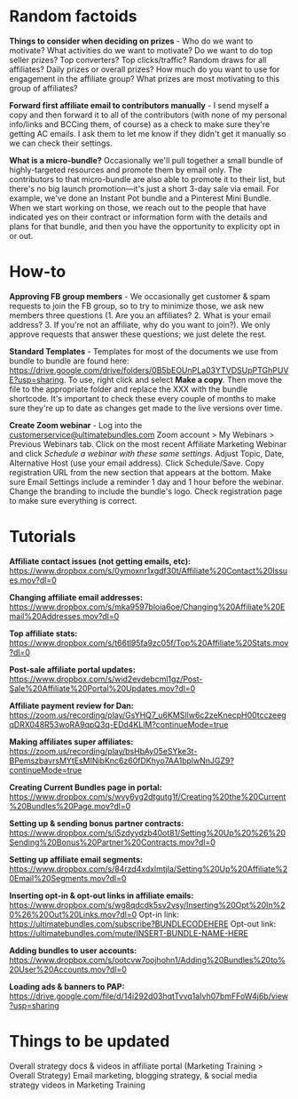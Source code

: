 <!-- TITLE: Affiliate Management Notes -->
<!-- SUBTITLE: Brain dump from Mandi -->

# Random factoids
**Things to consider when deciding on prizes** - Who do we want to motivate? What activities do we want to motivate? Do we want to do top seller prizes? Top converters? Top clicks/traffic? Random draws for all affiliates? Daily prizes or overall prizes? How much do you want to use for engagement in the affiliate group? What prizes are most motivating to this group of affiliates?

**Forward first affiliate email to contributors manually** - I send myself a copy and then forward it to all of the contributors (with none of my personal info/links and BCCing them, of course) as a check to make sure they're getting AC emails. I ask them to let me know if they didn't get it manually so we can check their settings.

**What is a micro-bundle?** Occasionally we'll pull together a small bundle of highly-targeted resources and promote them by email only. The contributors to that micro-bundle are also able to promote it to their list, but there's no big launch promotion—it's just a short 3-day sale via email. For example, we've done an Instant Pot bundle and a Pinterest Mini Bundle. When we start working on those, we reach out to the people that have indicated yes on their contract or information form with the details and plans for that bundle, and then you have the opportunity to explicity opt in or out.


# How-to
**Approving FB group members** - We occasionally get customer & spam requests to join the FB group, so to try to minimize those, we ask new members three questions (1. Are you an affiliates? 2. What is your email address? 3. If you're not an affiliate, why do you want to join?). We only approve requests that answer these questions; we just delete the rest.

**Standard Templates** - Templates for most of the documents we use from bundle to bundle are found here: https://drive.google.com/drive/folders/0B5bEOUnPLa03YTVDSUpPTGhPUVE?usp=sharing. To use, right click and select **Make a copy**. Then move the file to the appropriate folder and replace the XXX with the bundle shortcode. It's important to check these every couple of months to make sure they're up to date as changes get made to the live versions over time.

**Create Zoom webinar** - Log into the customerservice@ultimatebundles.com Zoom account > My Webinars > Previous Webinars tab. Click on the most recent Affiliate Marketing Webinar and click *Schedule a webinar with these same settings*. Adjust Topic, Date, Alternative Host (use your email address). Click Schedule/Save. Copy registration URL from the new section that appears at the bottom. Make sure Email Settings include a reminder 1 day and 1 hour before the webinar. Change the branding to include the bundle's logo. Check registration page to make sure everything is correct.

# Tutorials
**Affiliate contact issues (not getting emails, etc):** https://www.dropbox.com/s/0ymoxnr1xgdf30t/Affiliate%20Contact%20Issues.mov?dl=0

**Changing affiliate email addresses:** https://www.dropbox.com/s/mka9597bloia6oe/Changing%20Affiliate%20Email%20Addresses.mov?dl=0

**Top affiliate stats:** https://www.dropbox.com/s/t66tl95fa9zc05f/Top%20Affiliate%20Stats.mov?dl=0

**Post-sale affiliate portal updates:** https://www.dropbox.com/s/wid2evdebcml1gz/Post-Sale%20Affiliate%20Portal%20Updates.mov?dl=0

**Affiliate payment review for Dan:** https://zoom.us/recording/play/GsYHQ7_u6KMSIlw6c2zeKnecpH00tcczeegqDRX048R53woRA9qpQ3q-EDd4KLlM?continueMode=true

**Making affiliates super affiliates:** https://zoom.us/recording/play/bsHbAy05eSYke3t-BPemszbavrsMYtEsMINibKnc6z60fDKhyo7AA1bplwNnJGZ9?continueMode=true

**Creating Current Bundles page in portal:** https://www.dropbox.com/s/wvy6yg2dtgutg1f/Creating%20the%20Current%20Bundles%20Page.mov?dl=0

**Setting up & sending bonus partner contracts:** https://www.dropbox.com/s/i5zdyydzb40ot81/Setting%20Up%20%26%20Sending%20Bonus%20Partner%20Contracts.mov?dl=0

**Setting up affiliate email segments:** https://www.dropbox.com/s/84rzd4xdxlmtjla/Setting%20Up%20Affiliate%20Email%20Segments.mov?dl=0

**Inserting opt-in & opt-out links in affiliate emails:** https://www.dropbox.com/s/wg8qdcdk5sv2vsy/Inserting%20Opt%20In%20%26%20Out%20Links.mov?dl=0
Opt-in link: https://ultimatebundles.com/subscribe?BUNDLECODEHERE
Opt-out link: https://ultimatebundles.com/mute/INSERT-BUNDLE-NAME-HERE

**Adding bundles to user accounts:** https://www.dropbox.com/s/ootcvw7oojhohn1/Adding%20Bundles%20to%20User%20Accounts.mov?dl=0

**Loading ads & banners to PAP:** https://drive.google.com/file/d/14i292d03hqtTvvq1aIvh07bmFFoW4j6b/view?usp=sharing

# Things to be updated
Overall strategy docs & videos in affiliate portal (Marketing Training > Overall Strategy)
Email marketing, blogging strategy, & social media strategy videos in Marketing Training